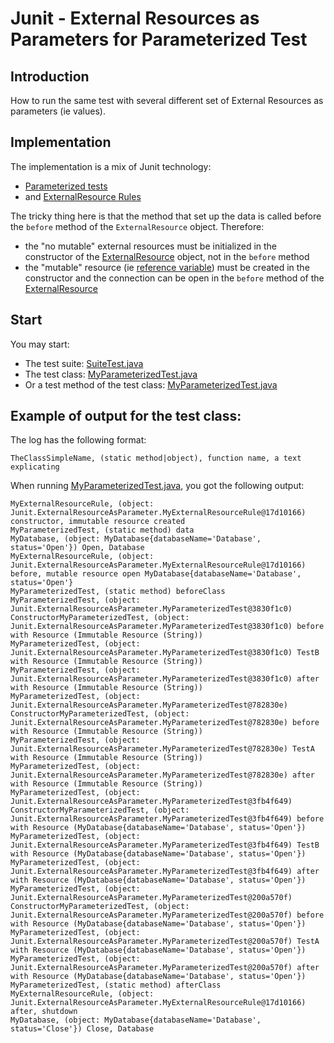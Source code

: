 # Junit - External Resources as Parameters for Parameterized Test

## Introduction

How to run the same test with several different set of External Resources as parameters (ie values).


## Implementation

The implementation is a mix of Junit technology:

  * [Parameterized tests](https://github.com/junit-team/junit4/wiki/Parameterized-tests)
  * and [ExternalResource Rules](https://github.com/junit-team/junit4/wiki/Rules#externalresource-rules)
  
The tricky thing here is that the method that set up the data is called before the `before` method of the `ExternalResource` object.
Therefore:
   * the "no mutable" external resources must be initialized in the constructor of the [ExternalResource](MyExternalResourceRule.java) object, not in the `before` method
   * the "mutable" resource (ie [reference variable](http://gerardnico.com/wiki/language/java/reference)) must be created in the constructor and the connection can be open in the `before` method of the [ExternalResource](MyExternalResourceRule.java)

## Start

You may start:

  * The test suite: [SuiteTest.java](MySuiteTest.java)
  * The test class: [MyParameterizedTest.java](MyParameterizedTest.java)
  * Or a test method of the test class: [MyParameterizedTest.java](MyParameterizedTest.java)
  
  
## Example of output for the test class:


The log has the following format:

```
TheClassSimpleName, (static method|object), function name, a text explicating
```

When running [MyParameterizedTest.java](MyParameterizedTest.java), you got the following output:

```
MyExternalResourceRule, (object: Junit.ExternalResourceAsParameter.MyExternalResourceRule@17d10166) constructor, immutable resource created
MyParameterizedTest, (static method) data
MyDatabase, (object: MyDatabase{databaseName='Database', status='Open'}) Open, Database
MyExternalResourceRule, (object: Junit.ExternalResourceAsParameter.MyExternalResourceRule@17d10166) before, mutable resource open MyDatabase{databaseName='Database', status='Open'}
MyParameterizedTest, (static method) beforeClass
MyParameterizedTest, (object: Junit.ExternalResourceAsParameter.MyParameterizedTest@3830f1c0) ConstructorMyParameterizedTest, (object: Junit.ExternalResourceAsParameter.MyParameterizedTest@3830f1c0) before with Resource (Immutable Resource (String))
MyParameterizedTest, (object: Junit.ExternalResourceAsParameter.MyParameterizedTest@3830f1c0) TestB with Resource (Immutable Resource (String))
MyParameterizedTest, (object: Junit.ExternalResourceAsParameter.MyParameterizedTest@3830f1c0) after with Resource (Immutable Resource (String))
MyParameterizedTest, (object: Junit.ExternalResourceAsParameter.MyParameterizedTest@782830e) ConstructorMyParameterizedTest, (object: Junit.ExternalResourceAsParameter.MyParameterizedTest@782830e) before with Resource (Immutable Resource (String))
MyParameterizedTest, (object: Junit.ExternalResourceAsParameter.MyParameterizedTest@782830e) TestA with Resource (Immutable Resource (String))
MyParameterizedTest, (object: Junit.ExternalResourceAsParameter.MyParameterizedTest@782830e) after with Resource (Immutable Resource (String))
MyParameterizedTest, (object: Junit.ExternalResourceAsParameter.MyParameterizedTest@3fb4f649) ConstructorMyParameterizedTest, (object: Junit.ExternalResourceAsParameter.MyParameterizedTest@3fb4f649) before with Resource (MyDatabase{databaseName='Database', status='Open'})
MyParameterizedTest, (object: Junit.ExternalResourceAsParameter.MyParameterizedTest@3fb4f649) TestB with Resource (MyDatabase{databaseName='Database', status='Open'})
MyParameterizedTest, (object: Junit.ExternalResourceAsParameter.MyParameterizedTest@3fb4f649) after with Resource (MyDatabase{databaseName='Database', status='Open'})
MyParameterizedTest, (object: Junit.ExternalResourceAsParameter.MyParameterizedTest@200a570f) ConstructorMyParameterizedTest, (object: Junit.ExternalResourceAsParameter.MyParameterizedTest@200a570f) before with Resource (MyDatabase{databaseName='Database', status='Open'})
MyParameterizedTest, (object: Junit.ExternalResourceAsParameter.MyParameterizedTest@200a570f) TestA with Resource (MyDatabase{databaseName='Database', status='Open'})
MyParameterizedTest, (object: Junit.ExternalResourceAsParameter.MyParameterizedTest@200a570f) after with Resource (MyDatabase{databaseName='Database', status='Open'})
MyParameterizedTest, (static method) afterClass
MyExternalResourceRule, (object: Junit.ExternalResourceAsParameter.MyExternalResourceRule@17d10166) after, shutdown
MyDatabase, (object: MyDatabase{databaseName='Database', status='Close'}) Close, Database
```

